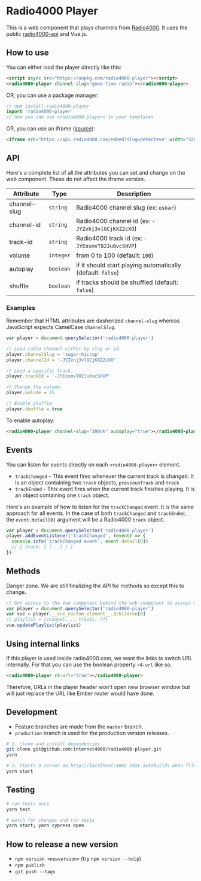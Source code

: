 # Radio4000 Player

This is a web component that plays channels from [Radio4000](htttps://radio4000.com). It uses the public [radio4000-api](https://github.com/internet4000/radio4000-api) and Vue.js.

## How to use

You can either load the player directly like this:

```html
<script async src="https://unpkg.com/radio4000-player"></script>
<radio4000-player channel-slug="good-time-radio"></radio4000-player>
```

OR, you can use a package manager:

```js
// npm install radio4000-player
import 'radio4000-player'
// now you can use <radio4000-player> in your templates
```

OR, you can use an iframe ([source](https://github.com/internet4000/radio4000-api/blob/master/src/embed/index.js)):

```html
<iframe src="https://api.radio4000.com/embed?slug=detecteve" width="320" height="500" frameborder="0"></iframe>
```

## API

Here's a complete list of all the attributes you can set and change on the web component. These do not affect the iframe version.

|Attribute|Type|Description|
|----|----|----|
|channel-slug|`string`|Radio4000 channel slug (ex: `oskar`)
|channel-id|`string`|Radio4000 channel id (ex: `-JYZvhj3vlGCjKXZ2cXO`)
|track-id|`string`|Radio4000 track id (ex: `-JYEosmvT82Ju0vcSHVP`)
|volume|`integer`|from 0 to 100 (default: `100`)
|autoplay|`boolean`|if it should start playing automatically (default: `false`)
|shuffle|`boolean`|if tracks should be shuffled (default: `false`)

### Examples

Remember that HTML attributes are dasherized `channel-slug` whereas JavaScript expects CamelCase `channelSlug`.

```js
var player = document.querySelector('radio4000-player')

// Load radio channel either by slug or id.
player.channelSlug = 'sugar-hiccup'
player.channelId = '-JYZvhj3vlGCjKXZ2cXO'

// Load a specific track.
player.trackId = '-JYEosmvT82Ju0vcSHVP'

// Change the volume.
player.volume = 25

// Enable shuffle.
player.shuffle = true
```

To enable autoplay:

```html
<radio4000-player channel-slug="200ok" autoplay="true"></radio4000-player>
```

## Events

You can listen for events directly on each `<radio4000-player>` element.

- `trackChanged` - This event fires whenever the current track is
  changed. It is an object containing two `track` objects,
  `previousTrack` and `track`
- `trackEnded` - This event fires when the current track finishes
  playing. It is an object containing one `track` object.

Here's an example of how to listen for the `trackChanged` event. It is the same approach for all events. In the case of both `trackChanged` and `trackEnded`, the `event.detail[0]` argument will be a Radio4000 `track` object.

```js
var player = document.querySelector('radio4000-player')
player.addEventListener('trackChanged', (event) => {
  console.info('trackChanged event', event.detail[0])
  // { track: { [...] } }
})
```

## Methods

Danger zone. We are still finalizing the API for methods so except this to change.

```js
// Get access to the Vue component behind the web component to access methods.
var player = document.querySelector('radio4000-player')
var vue = player.__vue_custom_element__.$children[0]
// playlist = {channel..., tracks: []}
vue.updatePlaylist(playlist)
```

## Using internal links

If this player is used inside radio4000.com, we want the links to switch URL internally.
For that you can use the boolean property `r4-url` like so.

```html
<radio4000-player r4-url="true"></radio4000-player>
```

Therefore, URLs in the player header won't open new browser window but will just replace the URL like Ember router would have done.

## Development

- Feature branches are made from the `master` branch.
- `production` branch is used for the production version releases.

``` bash
# 1. clone and install dependencies
git clone git@github.com:internet4000/radio4000-player.git
yarn

# 2. starts a server on http://localhost:4002 that autobuilds when files change
yarn start
```

## Testing

```bash
# run tests once
yarn test

# watch for changes and run tests
yarn start; yarn cypress open
```

## How to release a new version

- `npm version <newversion>` (try `npm version --help`)
- `npm publish`
- `git push --tags`
